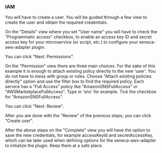 ### IAM

You will have to create a user. You will be guided through a few view to create the user and obtain the required credentials.

On the "Details" view where you set "User name" you will have to check the "Programmatic access" checkbox, to enable an access key ID and secret access key for your microservice (or script, etc.) to configure your seneca-aws-adapter plugin.

You can click "Next: Permissions".

On the "Permission" view there are three main choices. For the sake of this example it is enough to attach existing policy directly to the new 'user'. You do not have to mess with group or roles. Choose "Attach existing policies directly" option and use the filter box to find the required policy. Each service has a "Full Access" policy like "AmazonSNSFullAccess" or "AWSMarketplaceFullAccess". Type in 'sns' for example. Tick the checkbox for "AmazonSNSFullAccess".

You can click "Next: Review".

After you are done with the "Review" of the previous steps, you can click "Create user".

After the above steps on the "Complete" view you will have the option to save the new credentials, for example accessKeyId and secretAccessKey, which can be later used when defining options for the seneca-aws-adapter to initialize the plugin. Keep them at a safe place.

